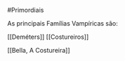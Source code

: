 #Primordiais 

As principais Famílias Vampíricas são:

[[Deméters]] 
[[Costureiros]]


[[Bella, A Costureira]]
